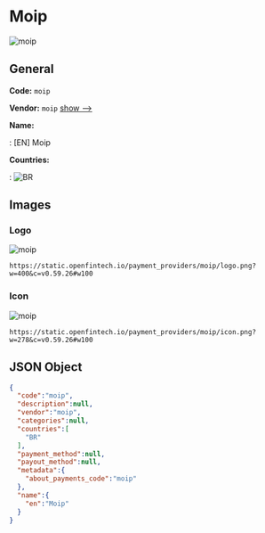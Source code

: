 
# Moip 
![moip](https://static.openfintech.io/payment_providers/moip/logo.png?w=400&c=v0.59.26#w100)  

## General 
 
**Code:** `moip` 
 
**Vendor:** `moip` [show -->](/vendors/moip/) 
 
**Name:** 
 
:	[EN] Moip 
 
 
**Countries:** 
 
:	![BR](https://cdnjs.cloudflare.com/ajax/libs/flag-icon-css/3.3.0/flags/4x3/br.svg#w24)  

## Images 

### Logo 
 
![moip](https://static.openfintech.io/payment_providers/moip/logo.png?w=400&c=v0.59.26#w100)  

```
https://static.openfintech.io/payment_providers/moip/logo.png?w=400&c=v0.59.26#w100
```  

### Icon 
 
![moip](https://static.openfintech.io/payment_providers/moip/icon.png?w=278&c=v0.59.26#w100)  

```
https://static.openfintech.io/payment_providers/moip/icon.png?w=278&c=v0.59.26#w100
```  

## JSON Object 

```json
{
  "code":"moip",
  "description":null,
  "vendor":"moip",
  "categories":null,
  "countries":[
    "BR"
  ],
  "payment_method":null,
  "payout_method":null,
  "metadata":{
    "about_payments_code":"moip"
  },
  "name":{
    "en":"Moip"
  }
}
```  
